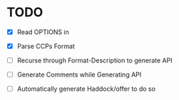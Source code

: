 # TODO

- [x] Read OPTIONS in
- [x] Parse CCPs Format
- [ ] Recurse through Format-Description to generate API
- [ ] Generate Comments while Generating API
- [ ] Automatically generate Haddock/offer to do so


